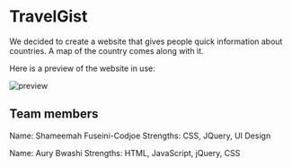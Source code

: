 # TravelGist
We decided to create a website that gives people quick information about countries. A map of the country comes along with it.

Here is a preview of the website in use:

![preview](https://github.com/aurybwa/project-3-itmd361/raw/master/img/preview.gif)

## Team members
Name: Shameemah Fuseini-Codjoe
Strengths:
CSS,
JQuery,
UI Design

Name: Aury Bwashi
Strengths: 
HTML,
JavaScript, jQuery,
CSS
